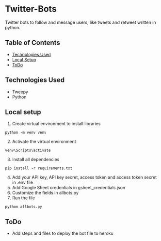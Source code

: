 # Twitter-Bots
Twitter bots to follow and message users, like tweets and retweet written in python.


## Table of Contents
+ [Technologies Used](https://github.com/bhilkanchan/Twitter-Bots/blob/main/README.md#technologies-used)
+ [Local Setup](https://github.com/bhilkanchan/Twitter-Bots/blob/main/README.md#local-setup)
+ [ToDo](https://github.com/bhilkanchan/Twitter-Bots/blob/main/README.md#to-do)


## Technologies Used
+ Tweepy
+ Python


## Local setup
1. Create virtual environment to install libraries
```
python -m venv venv
```
2. Activate the virtual environment
```
venv\Scripts\activate
```
3. Install all dependencies
```
pip install -r requirements.txt
```
4. Add your API key, API key secret, access token and access token secret in .env file
5. Add Google Sheet credentials in gsheet_credentials.json
6. Customize the fields in allbots.py
7. Run the file
```
python allbots.py
```


## ToDo
+ Add steps and files to deploy the bot file to heroku
